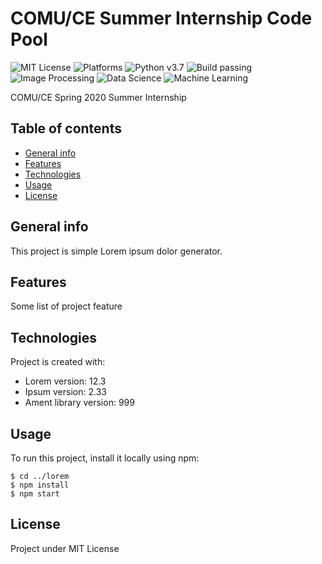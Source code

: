 # COMU/CE Summer Internship Code Pool
![MIT License](https://img.shields.io/github/license/trabdlkarim/comu-ce-summer-internship) ![Platforms](https://img.shields.io/powershellgallery/p/DNS.1.1.1.1)
![Python v3.7](https://img.shields.io/github/pipenv/locked/python-version/metabolize/rq-dashboard-on-heroku) ![Build passing](https://img.shields.io/github/workflow/status/actions/toolkit/Main%20workflow) ![Image Processing](https://img.shields.io/badge/internship-image%20processing-important) ![Data Science](https://img.shields.io/badge/internship-data%20analysis-blueviolet) ![Machine Learning](https://img.shields.io/badge/internship-machine%20learning-red)

COMU/CE Spring 2020 Summer Internship

## Table of contents
* [General info](#general-info)
* [Features](#features)
* [Technologies](#technologies)
* [Usage](#usage)
* [License](#license)

## General info
This project is simple Lorem ipsum dolor generator.

## Features
Some list of project feature

## Technologies
Project is created with:
* Lorem version: 12.3
* Ipsum version: 2.33
* Ament library version: 999
	
## Usage
To run this project, install it locally using npm:

```
$ cd ../lorem
$ npm install
$ npm start
```
## License
Project under MIT License
